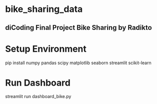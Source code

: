 # bike_sharing_data
## diCoding Final Project Bike Sharing by Radikto

# Setup Environment
  pip install numpy pandas scipy matplotlib seaborn streamlit scikit-learn

# Run Dashboard
  streamlit run dashboard_bike.py
